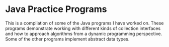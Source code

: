 # Java Practice Programs 
This is a compilation of some of the Java programs I have worked on. These programs demonstrate working with different kinds of collection interfaces and how to approach algorithms from a dynamic programming perspective. Some of the other programs implement abstract data types. 
